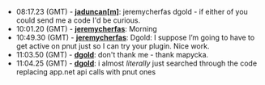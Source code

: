 * <a id="08:17.23">08:17.23 (GMT)</a> - __[jaduncan[m]](https://github.com/jaduncan[m])__: jeremycherfas dgold - if either of you could send me a code I'd be curious.
* <a id="10:01.20">10:01.20 (GMT)</a> - __[jeremycherfas](https://github.com/jeremycherfas)__: Morning
* <a id="10:49.30">10:49.30 (GMT)</a> - __[jeremycherfas](https://github.com/jeremycherfas)__: Dgold: I suppose I’m going to have to get active on pnut just so I can try your plugin. Nice work.
* <a id="11:03.50">11:03.50 (GMT)</a> - __[dgold](https://github.com/dgold)__: don't thank me - thank mapycka.
* <a id="11:04.25">11:04.25 (GMT)</a> - __[dgold](https://github.com/dgold)__: i almost _literally_ just searched through the code replacing app.net api calls with pnut ones
